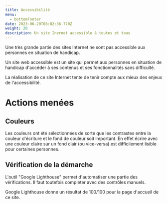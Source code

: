 ```yaml
---
title: Accessibilité
menu:
  - bottomFooter
date: 2023-06-20T08:02:36.770Z
weight: 20
description: Un site Inernet accessible à toutes et tous
---
```

U﻿ne très grande partie des sites Internet ne sont pas accessible aux personnes en situation de handicap. 

Un site web accessible est un site qui permet aux personnes en situation de handicap d'accéder à ses contenus et ses fonctionnalités sans difficulté.

La réalisation de ce site Internet tente de tenir compte aux mieux des enjeux de l'accessibilité.

# Actions menées

## Couleurs

Les couleurs ont été sélectionnées de sorte que les contrastes entre la couleur d'écriture et le fond de couleur soit important.
En effet écrire avec une couleur claire sur un fond clair (ou vice-versa) est difficilement lisible pour certaines personnes.

## Vérification de la démarche

L'outil "Google Lighthouse" permet d'automatiser une partie des vérifications.
Il faut toutefois compléter avec des contrôles manuels.

Google Lighthouse donne un résultat de 100/100 pour la page d'accueil de ce site.